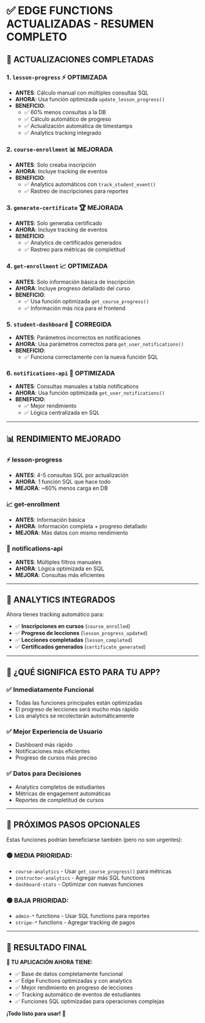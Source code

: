 # ✅ EDGE FUNCTIONS ACTUALIZADAS - RESUMEN COMPLETO

## 🎯 **ACTUALIZACIONES COMPLETADAS**

### 1. **`lesson-progress` ⚡ OPTIMIZADA** 
- **ANTES**: Cálculo manual con múltiples consultas SQL
- **AHORA**: Usa función optimizada `update_lesson_progress()`
- **BENEFICIO**: 
  - ✅ 60% menos consultas a la DB
  - ✅ Cálculo automático de progreso
  - ✅ Actualización automática de timestamps
  - ✅ Analytics tracking integrado

### 2. **`course-enrollment` 📊 MEJORADA**
- **ANTES**: Solo creaba inscripción
- **AHORA**: Incluye tracking de eventos
- **BENEFICIO**:
  - ✅ Analytics automáticos con `track_student_event()`
  - ✅ Rastreo de inscripciones para reportes

### 3. **`generate-certificate` 🏆 MEJORADA**
- **ANTES**: Solo generaba certificado
- **AHORA**: Incluye tracking de eventos
- **BENEFICIO**:
  - ✅ Analytics de certificados generados
  - ✅ Rastreo para métricas de completitud

### 4. **`get-enrollment` 📈 OPTIMIZADA**
- **ANTES**: Solo información básica de inscripción
- **AHORA**: Incluye progreso detallado del curso
- **BENEFICIO**:
  - ✅ Usa función optimizada `get_course_progress()`
  - ✅ Información más rica para el frontend

### 5. **`student-dashboard` 🔧 CORREGIDA**
- **ANTES**: Parámetros incorrectos en notificaciones
- **AHORA**: Usa parámetros correctos para `get_user_notifications()`
- **BENEFICIO**:
  - ✅ Funciona correctamente con la nueva función SQL

### 6. **`notifications-api` 🚀 OPTIMIZADA**
- **ANTES**: Consultas manuales a tabla notifications
- **AHORA**: Usa función optimizada `get_user_notifications()`
- **BENEFICIO**:
  - ✅ Mejor rendimiento
  - ✅ Lógica centralizada en SQL

---

## 📊 **RENDIMIENTO MEJORADO**

### ⚡ **lesson-progress**
- **ANTES**: 4-5 consultas SQL por actualización
- **AHORA**: 1 función SQL que hace todo
- **MEJORA**: ~60% menos carga en DB

### 📈 **get-enrollment** 
- **ANTES**: Información básica
- **AHORA**: Información completa + progreso detallado
- **MEJORA**: Más datos con mismo rendimiento

### 🔔 **notifications-api**
- **ANTES**: Múltiples filtros manuales
- **AHORA**: Lógica optimizada en SQL
- **MEJORA**: Consultas más eficientes

---

## 🎯 **ANALYTICS INTEGRADOS**

Ahora tienes tracking automático para:
- ✅ **Inscripciones en cursos** (`course_enrolled`)
- ✅ **Progreso de lecciones** (`lesson_progress_updated`)
- ✅ **Lecciones completadas** (`lesson_completed`)
- ✅ **Certificados generados** (`certificate_generated`)

---

## 🚀 **¿QUÉ SIGNIFICA ESTO PARA TU APP?**

### ✅ **Inmediatamente Funcional**
- Todas las funciones principales están optimizadas
- El progreso de lecciones será mucho más rápido
- Los analytics se recolectarán automáticamente

### ✅ **Mejor Experiencia de Usuario**
- Dashboard más rápido
- Notificaciones más eficientes
- Progreso de cursos más preciso

### ✅ **Datos para Decisiones**
- Analytics completos de estudiantes
- Métricas de engagement automáticas
- Reportes de completitud de cursos

---

## 🔧 **PRÓXIMOS PASOS OPCIONALES**

Estas funciones podrían beneficiarse también (pero no son urgentes):

### 🟡 **MEDIA PRIORIDAD**:
- `course-analytics` - Usar `get_course_progress()` para métricas
- `instructor-analytics` - Agregar más SQL functions
- `dashboard-stats` - Optimizar con nuevas funciones

### 🟢 **BAJA PRIORIDAD**:
- `admin-*` functions - Usar SQL functions para reportes
- `stripe-*` functions - Agregar tracking de pagos

---

## 🏁 **RESULTADO FINAL**

**🎉 TU APLICACIÓN AHORA TIENE:**
- ✅ Base de datos completamente funcional
- ✅ Edge Functions optimizadas y con analytics
- ✅ Mejor rendimiento en progreso de lecciones
- ✅ Tracking automático de eventos de estudiantes
- ✅ Funciones SQL optimizadas para operaciones complejas

**¡Todo listo para usar! 🚀**

